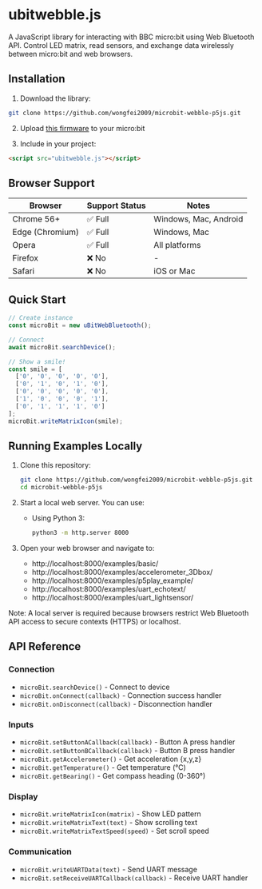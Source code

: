 # ubitwebble.js
A JavaScript library for interacting with BBC micro:bit using Web Bluetooth API. Control LED matrix, read sensors, and exchange data wirelessly between micro:bit and web browsers.

## Installation

1. Download the library:
```bash
git clone https://github.com/wongfei2009/microbit-webble-p5js.git
```

2. Upload [this firmware](https://makecode.microbit.org/_Ts3FVcgFv457) to your micro:bit

3. Include in your project:
```html
<script src="ubitwebble.js"></script>
```

## Browser Support

| Browser | Support Status | Notes |
|---------|---------------|-------|
| Chrome 56+ | ✅ Full | Windows, Mac, Android |
| Edge (Chromium) | ✅ Full | Windows, Mac |
| Opera | ✅ Full | All platforms |
| Firefox | ❌ No | - |
| Safari | ❌ No | iOS or Mac |

## Quick Start

```javascript
// Create instance
const microBit = new uBitWebBluetooth();

// Connect
await microBit.searchDevice();

// Show a smile!
const smile = [
  ['0', '0', '0', '0', '0'],
  ['0', '1', '0', '1', '0'],
  ['0', '0', '0', '0', '0'], 
  ['1', '0', '0', '0', '1'],
  ['0', '1', '1', '1', '0']
];
microBit.writeMatrixIcon(smile);
```

## Running Examples Locally

1. Clone this repository:
   ```sh
   git clone https://github.com/wongfei2009/microbit-webble-p5js.git
   cd microbit-webble-p5js
   ```

2. Start a local web server. You can use:

   - Using Python 3:
     ```sh
     python3 -m http.server 8000
     ```
   
3. Open your web browser and navigate to:
   - http://localhost:8000/examples/basic/
   - http://localhost:8000/examples/accelerometer_3Dbox/
   - http://localhost:8000/examples/p5play_example/ 
   - http://localhost:8000/examples/uart_echotext/
   - http://localhost:8000/examples/uart_lightsensor/

Note: A local server is required because browsers restrict Web Bluetooth API access to secure contexts (HTTPS) or localhost.


## API Reference

### Connection
- `microBit.searchDevice()` - Connect to device
- `microBit.onConnect(callback)` - Connection success handler
- `microBit.onDisconnect(callback)` - Disconnection handler

### Inputs
- `microBit.setButtonACallback(callback)` - Button A press handler
- `microBit.setButtonBCallback(callback)` - Button B press handler
- `microBit.getAccelerometer()` - Get acceleration {x,y,z}
- `microBit.getTemperature()` - Get temperature (°C)
- `microBit.getBearing()` - Get compass heading (0-360°)

### Display
- `microBit.writeMatrixIcon(matrix)` - Show LED pattern
- `microBit.writeMatrixText(text)` - Show scrolling text
- `microBit.writeMatrixTextSpeed(speed)` - Set scroll speed

### Communication
- `microBit.writeUARTData(text)` - Send UART message
- `microBit.setReceiveUARTCallback(callback)` - Receive UART handler



